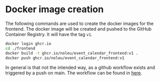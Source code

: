 # Docker image creation

The following commands are used to create the docker images for the frontend. The docker image will be created and pushed to the GitHub Container Registry.
It will have the tag `v1`.

```bash
docker login ghcr.io
cd ./frontend
docker build -t ghcr.io/noleu/event_calendar_frontend:v1 .
docker push ghcr.io/noleu/event_calendar_frontend:v1
``` 

In general is that not the intended way, as a github workflow exists and triggered by a push on main. 
The workflow can be found in [here](./.github/workflows/publish-ghcr.yml).